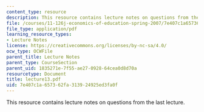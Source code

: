 ```yaml
---
content_type: resource
description: This resource contains lecture notes on questions from the last lecture.
file: /courses/11-126j-economics-of-education-spring-2007/7e407c1a657362fa313924925ed3fa0f_lecture13.pdf
file_type: application/pdf
learning_resource_types:
- Lecture Notes
license: https://creativecommons.org/licenses/by-nc-sa/4.0/
ocw_type: OCWFile
parent_title: Lecture Notes
parent_type: CourseSection
parent_uid: 1835271e-7f55-ae27-0928-64cea0d8d70a
resourcetype: Document
title: lecture13.pdf
uid: 7e407c1a-6573-62fa-3139-24925ed3fa0f
---
```

This resource contains lecture notes on questions from the last lecture.